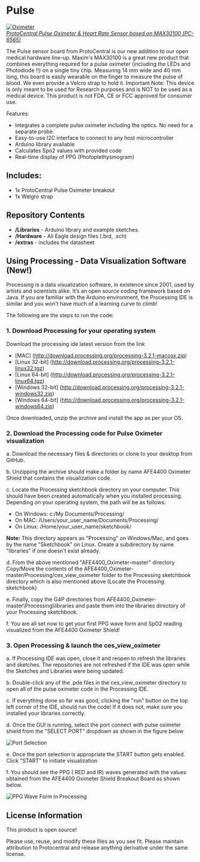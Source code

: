 Pulse
================================

[![Oximeter](https://www.protocentral.com/3899-tm_thickbox_default/protocentral-pulse-oximeter-heart-rate-sensor-based-on-max30100.jpg)  
*ProtoCentral Pulse Oximeter & Heart Rate Sensor based on MAX30100 (PC-6565)*](https://www.protocentral.com/sensors/1022-protocentral-pulse-oximeter-heart-rate-sensor-based-on-max30100.html?search_query=pulse&results=23)

The Pulse sensor board from ProtoCentral is our new addition to our open medical hardware line-up. Maxim's MAX30100 is a great new product that combines everything required for a pulse oximeter (including the LEDs and Photodiode !!) on a single tiny chip.
Measuring 14 mm wide and 40 mm long, this board is easily wearable on the finger to measure the pulse of blood. We even provide a Velcro strap to hold it.
Important Note: This device is only meant to be used for Research purposes and is NOT to be used as a medical device. This product is not FDA, CE or FCC approved for consumer use. 

Features:
* Integrates a complete pulse oximeter including the optics. No need for a separate probe. 
* Easy-to-use I2C interface to connect to any host microcontroller
* Arduino library available
* Calculates Spo2 values with provided code
* Real-time display of PPG (Photoplethysmogram)

Includes:
----------
* 1x ProtoCentral Pulse Oximeter breakout
* 1x Welgro strap

Repository Contents
-------------------
* **/Libraries** - Arduino library and example sketches.
* **/Hardware** - All Eagle design files (.brd, .sch)
* **/extras** - includes the datasheet

Using Processing - Data Visualization Software (New!)
-----------------------------------------------------
 Processing is a data visualization software, in existence since 2001, used by artists and scientists alike. It’s an open source coding framework based on Java. If you are familiar with the Arduino environment, the Processing IDE is similar and you won’t have much of a learning curve to climb!
 
 The following are the steps to run the code:

### 1. Download Processing for your operating system

 Download the processing ide latest version from the link

* [MAC] (http://download.processing.org/processing-3.2.1-macosx.zip)
* [Linux 32-bit] (http://download.processing.org/processing-3.2.1-linux32.tgz)
* [Linux 64-bit] (http://download.processing.org/processing-3.2.1-linux64.tgz)
* [Windows 32-bit] (http://download.processing.org/processing-3.2.1-windows32.zip)
* [Windows 64-bit] (http://download.processing.org/processing-3.2.1-windows64.zip)

 Once downloaded, unzip the archive and install the app as per your OS.

### 2. Download the Processing code for Pulse Oximeter visualization

 a. Download the necessary files & directories or clone to your desktop from GitHub.

 b. Unzipping the archive should make a folder by name AFE4400 Oximeter Shield that contains the visualization code.

 c. Locate the Processing sketchbook directory on your computer. This should have been created automatically when you installed processing. Depending on your operating system, the path will be as follows:

* On Windows: c:/My Documents/Processing/
* On MAC: /Users/your_user_name/Documents/Processing/
* On Linux: /Home/your_user_name/sketchbook/

**Note:** This directory appears as "Processing" on Windows/Mac, and goes by the name "Sketchbook" on Linux. Create a subdirectory by name "libraries" if one doesn't exist already.

 d. From the above mentioned "AFE4400_Oximeter-master" directory Copy/Move the contents of the AFE4400_Oximeter-master/Processing/ces_view_oximeter folder to the Processing sketchbook directory which is also mentioned above (Locate the Processing sketchbook)

 e. Finally, copy the G4P directories from AFE4400_Oximeter-master\Processing\libraries and paste them into the libraries directory of your Processing sketchbook.

 f. You are all set now to get your first PPG wave form and SpO2 reading visualized from the AFE4400 Oximeter Shield!

### 3. Open Processing & launch the ces_view_oximeter

 a. If Processing IDE was open, close it and reopen to refresh the libraries and sketches. The repositories are not refreshed if the IDE was open while the Sketches and Libraries were being updated.

 b. Double-click any of the .pde files in the ces_view_oximeter directory to open all of the pulse oximeter code in the Processing IDE.

 c. If everything done so far was good, clicking the "run" button on the top left corner of the IDE, should run the code! If it does not, make sure you installed your libraries correctly.

 d. Once the GUI is running, select the port connect with pulse oximeter shield from the "SELECT PORT" dropdown as shown in the figure below

![Port Selection](https://github.com/Protocentral/AFE4400_Oximeter/blob/master/Processing/Final%20Output/Port-Selection.png)

 e. Once the port selection is appropriate the START button gets enabled. Click "START" to initiate visualization

 f. You should see the PPG ( RED and IR) waves generated with the values obtained from the AFE4400 Oximeter Shield Breakout Board as shown below.

![PPG Wave Form in Processing](https://github.com/Protocentral/AFE4400_Oximeter/blob/master/Processing/Final%20Output/PPG-Generated.png)


License Information
-------------------
This product is open source!

Please use, reuse, and modify these files as you see fit. Please maintain attribution to Protocentral and release anything derivative under the same license.
